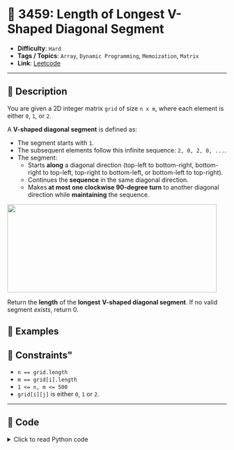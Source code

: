 # 🧩 3459: Length of Longest V-Shaped Diagonal Segment

- **Difficulty**: `Hard`
- **Tags / Topics**: `Array`, `Dynamic Programming`, `Memoization`, `Matrix`
- **Link**: [Leetcode](https://leetcode.com/problems/length-of-longest-v-shaped-diagonal-segment/)

---

## 📜 Description

<p>You are given a 2D integer matrix <code>grid</code> of size <code>n x m</code>, where each element is either <code>0</code>, <code>1</code>, or <code>2</code>.</p>

<p>A <strong>V-shaped diagonal segment</strong> is defined as:</p>

<ul>
	<li>The segment starts with <code>1</code>.</li>
	<li>The subsequent elements follow this infinite sequence: <code>2, 0, 2, 0, ...</code>.</li>
	<li>The segment:
	<ul>
		<li>Starts <strong>along</strong> a diagonal direction (top-left to bottom-right, bottom-right to top-left, top-right to bottom-left, or bottom-left to top-right).</li>
		<li>Continues the<strong> sequence</strong> in the same diagonal direction.</li>
		<li>Makes<strong> at most one clockwise 90-degree</strong><strong> turn</strong> to another diagonal direction while <strong>maintaining</strong> the sequence.</li>
	</ul>
	</li>
</ul>

<p><img alt="" src="https://assets.leetcode.com/uploads/2025/01/11/length_of_longest3.jpg" style="width: 481px; height: 202px;" /></p>

<p>Return the <strong>length</strong> of the <strong>longest</strong> <strong>V-shaped diagonal segment</strong>. If no valid segment <em>exists</em>, return 0.</p>




## 🧪 Examples



## 📌 Constraints"
<ul>
	<li><code>n == grid.length</code></li>
	<li><code>m == grid[i].length</code></li>
	<li><code>1 &lt;= n, m &lt;= 500</code></li>
	<li><code>grid[i][j]</code> is either <code>0</code>, <code>1</code> or <code>2</code>.</li>
</ul>



---
<!--- code section starts -->
## 🧠 Code



<details>
<summary>Click to read Python code</summary>

```python
class Solution:
    def lenOfVDiagonal(self, grid: List[List[int]]) -> int:
        n = len(grid)
        m = len(grid[0])

        dirs = [(-1, -1), (-1, 1), (1, 1), (1, -1)]

        @cache
        def dfs(i, j, target, turn, dir):
            if i < 0 or i >= n or j < 0 or j >= m or grid[i][j] != target:
                return 0

            target = 0 if target == 2 else 2
            ni = i + dirs[dir][0]
            nj = j + dirs[dir][1]
            total = 0

            if turn:
                total = max(total, dfs(ni, nj, target, True, dir) + 1)
            else:
                total = max(total, dfs(ni, nj, target, False, dir) + 1)
                new_dir = (dir + 1) % 4
                ni = i + dirs[new_dir][0]
                nj = j + dirs[new_dir][1]

                total = max(total, dfs(ni, nj, target, True, new_dir) + 1)

            return total

        res = 0
        for i in range(n):
            for j in range(m):
                if grid[i][j] == 1:
                    for d in range(4):
                        res = max(
                            res, dfs(i + dirs[d][0], j + dirs[d][1], 2, False, d) + 1
                        )
        return res

```

</details>
    

<!--- code section ends -->
